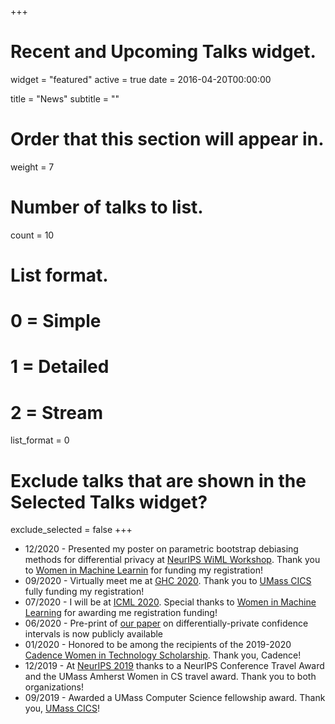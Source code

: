 +++
# Recent and Upcoming Talks widget.
widget = "featured"
active = true
date = 2016-04-20T00:00:00

title = "News"
subtitle = ""

# Order that this section will appear in.
weight = 7

# Number of talks to list.
count = 10

# List format.
#   0 = Simple
#   1 = Detailed
#   2 = Stream
list_format = 0

# Exclude talks that are shown in the Selected Talks widget?
exclude_selected = false
+++
* 12/2020 - Presented my poster on parametric bootstrap debiasing methods for differential privacy at [NeurIPS WiML Workshop](https://wimlworkshop.org/neurips2020/). Thank you to [Women in Machine Learnin](https://wimlworkshop.org/) for funding my registration!
* 09/2020 - Virtually meet me at [GHC 2020](https://ghc.anitab.org/). Thank you to [UMass CICS](https://www.cics.umass.edu/) fully funding my registration!
* 07/2020 - I will be at [ICML 2020](https://icml.cc/virtual/2020). Special thanks to [Women in Machine Learning](https://wimlworkshop.org/) for awarding me registration funding!
* 06/2020 - Pre-print of [our paper](https://arxiv.org/abs/2006.07749) on differentially-private confidence intervals is now publicly available
* 01/2020 - Honored to be among the recipients of the 2019-2020 [Cadence Women in Technology Scholarship](https://www.cadence.com/en_US/home/company/cadence-academic-network/women-in-tech-scholarship.html). Thank you, Cadence!
* 12/2019 - At [NeurIPS 2019](https://nips.cc/Conferences/2019) thanks to a NeurIPS Conference Travel Award and the UMass Amherst Women in CS travel award. Thank you to both organizations!
* 09/2019 - Awarded a UMass Computer Science fellowship award. Thank you, [UMass CICS](https://www.cics.umass.edu/)!
